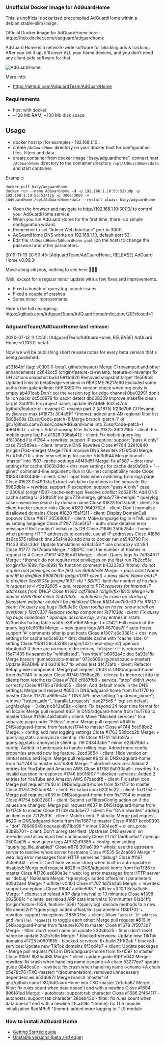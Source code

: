 ### Unofficial Docker Image for AdGuardHome
This is unofficial dockerized precompiled AdGuardHome within a debian:stable-slim image.

Official Docker Image for AdGuardHome here - https://hub.docker.com/r/adguard/adguardhome

AdGuard Home is a network-wide software for blocking ads & tracking. After you set it up, it'll cover ALL your home devices, and you don't need any client-side software for that.

![AdGuardHome](https://raw.githubusercontent.com/MrKsey/AdGuardHome/master/adh.PNG)

More info:
- https://github.com/AdguardTeam/AdGuardHome

### Requirements

* host with docker
* ~128 Mb RAM, ~100 Mb disk space 

## Usage

* docker host ip (for example) - 192.168.1.10 .
* create ```/AdGuardHome``` directory on your docker host for configuration files, filters and data.
* create container from docker image "ksey/adguardhome", connect host ```/AdGuardHome``` directory to the container directory ```/opt/AdGuardHome/data``` and start container.

Example:
```
docker pull ksey/adguardhome
docker run --name AdGuardHome -d -p 192.168.1.10:53:53/udp -p 192.168.1.10:53:53/tcp -p 3000:3000 -v /AdGuardHome:/opt/AdGuardHome/data --restart always ksey/adguardhome
```

* Open the browser and navigate to http://192.168.1.10:3000/ to control your AdGuardHome service.
* When you run AdGuard Home for the first time, there is a simple configuration wizard.
* Remember to set "Admin Web Interface" port to 3000.
* AdGuardHome DNS works on 192.168.1.10, default port 53.
* Edit file ```/AdGuardHome/AdGuardHome.yaml``` (on the host) to change the password and other parameters.



























































































































2019-11-19 20:50:45: [AdguardTeam/AdGuardHome, RELEASE] AdGuard Home v0.99.3:

Move along citizens, nothing to see here 👮‍♂️🤚

Well, except for a regular minor update with a few fixes and improvements.

* Fixed a bunch of query log search issues
* Fixed a couple of crashes
* Some minor improvements

Here's the full changelog:
https://github.com/AdguardTeam/AdGuardHome/milestone/20?closed=1














































































































































































































### AdguardTeam/AdGuardHome last release:
2020-07-13 11:12:50: [AdguardTeam/AdGuardHome, RELEASE] AdGuard Home v0.103.0-beta1:

Now we will be publishing short release notes for every beta version that's being published.

a33164bf (tag: v0.103.0-beta1, github/master) Merge CI revamped and other enhancements
c2642cc5 (origin/feature-ci-revamp, feature-ci-revamp) fix GH actions snapshot build
6811d620 Removed snapshot target
1fe568b8 Updated links to beta&edge versions in README
f6217e60 Excluded some paths from golang linter
fdf60890 Fix version check when req body is empty
ab401cab Don't set the version tag for edge channel
0be02991 don't fail on packr
dc5c8979 fix packr detect
db028309 Improve makefile clean target
2bbffffc Fix project name, update README
632a47d5 (github/feature-ci-revamp) CI revamp part 2 (#1875)
ff23d7b6 CI Revamp by @crazy-max (#1873)
304a51f1 *(home): added anti-AD regional filter list
5d08e08a (ZusorCode-patch-1) Merge branch 'patch-1' of git://github.com/ZusorCode/AdGuardHome into ZusorCode-patch-1
49646cf7 + client: Add choosing filter lists Fix #1325
36f3218b - client: Fix mobile query log Fix #1828
036ab412 - client: Fix mobile query log
4f8138bd Fix #1764 + rewrites: support IP exception; support "pass A only" case
73c5d9ea - client: Improve DNS Rewrites Close #1764
32610840 (origin/1764-merge) Merge 1764 Improve DNS Rewrites
2f76f5d0 Merge: Fix #1587 UI + dns: new settings for cache
7dd3d944 Merge branch 'master' into 1587-cache-settings
48f40d5f Merge: fix #1587 + dns: new settings for cache
4303b3dd + dns: new settings for cache
dab0a9d8 + "--glinet" command-line argument: Run in GL-Inet compatibility mode Close #1853
6b134469 - client: Clear input field when switching from logs page Close #1523
0c4905fa Extract validation functions in the separate file
5980db1a + rewrites: support IP exception; support "pass A only" case
c12309a1 (origin/1587-cache-settings) Resolve conflict
2d5287fc Add DNS cache setting UI
21dfb5ff (origin/779-merge, github/779-merge) * querylog: case-insensitive search by domain name Close #1828
9df7aba9 - client: Fix client tracker source links Close #1813
9640752d - client: Don't normalise disallowed domains Close #1820
f5a1f311 - client: Display DomainCell popover Close #1817
205680b7 - client: Make language tag in HTML same as setting language Close #1797
72ce5f57 - auth: show detailed error message if Bolt couldn't initialize its DB Close #1846
250b254c - home: when printing HTTP addresses to console, use all IP addresses Close #1856
da6cd575 rollback dns
25a14e98 add dns to docker run
da546790 Fix #1433
4b2c33d1 Update translations
e38a1a58 * use dnsproxy v0.29.1 Close #1777
7a77dada Merge: * SB/PC: limit the number of hashes in request to 4 Close #1697
4f295d41 Merge: - client: Query logs fix
7d934571 Merge : *(home): do not require root privileges on the first run
7b2cc51e (origin/fix-1699, fix-1699) fix function comment
b43223d3 *(home): do not require root privileges on the first run
6693de9e Merge: + pass client Name and IP to dnsfilter
890876cb (origin/1761-client) + pass client Name and IP to dnsfilter
0ee3505e (origin/1697-sb) * SB/PC: limit the number of hashes in request to 4
49a92605 + dns: respond to PTR requests for internal IP addresses from DHCP Close #1682
caf78ae3 (origin/fix/1810) Merge with master
679b79a8 minor
2c47053c - autohosts: fix crash on startup if filesystem watcher couldn't be initialized Close #1814
aa7b3c33 Fix #1810 - client: Fix query log bugs
15db9e9c Open tooltip on hover, show scroll on overflow y
19c01337 Replace tooltip component
7e7103dc -client: Fix query log bugs
ec6e0bea * openapi: describe top_* array entries in /stats
523aeb5c fix log table width
e39fe1b9 Merge: fix #1421 Full rework of the query log
b1c951fb Merge: + new query logs API
4870da7f * auto-hosts: support '#' comments after ip and hosts Close #1807
a5c0381c + dns: new settings for cache
ec6ca93a * dns: disable cache with "cache_size: 0" setting Close #1591
59c4a288 (origin/1421-new-qlog-v2) openapi
bbc4eda3 If there are no more older entries, `"oldest":""` is returned.
15e71435 fix search by "whitelisted", "rewritten"
b6052a4c doc
5a93c1fb Merge branch 'gumadozucia-master'
973c609a (gumadozucia-master) Update README.md
6a0194c7 fix whois test
d1472afb - client: Refactor Setup guide component: Merge pull request #633 in DNS/adguard-home from fix/1740 to master Close #1740
1356ac26 - clients: fix incorrect info for clients from /etc/hosts Close #1786
cf087fb8 - service: "stop" didn't work correctly Close #1785
a79dda55 - client: Add default mode in the DNS settings: Merge pull request #650 in DNS/adguard-home from fix/1770 to master Close #1770
a869ec4c * DNS API: new setting "upstream_mode"; remove "fastest_addr", "parallel_requests"
dae275e6 * log: set default LogMaxAge = 3 days
c842a68a - client: Fix beyond 24 hour time format for en locale: Merge pull request #651 in DNS/adguard-home from fix/1766 to master Close #1766
4a81abb9 + client: Move "Blocked services" to a separate page under "Filters" menu: Merge pull request #649 in DNS/adguard-home from feature/1744 to master Close #1744
5ce98bd2 Merge: + config: add new logging settings Close #1763
539ccb2b Merge: + querylog,stats: anonymize client ip: /16 Close #1741
1b5fb97a + querylog,stats: anonymize client ip: /16
0d343abe * minor
e23b79dd + config: Added in lumberjack to handle rolling logs. Added more config properties around new log feature.
2ecd3854 - client: Hide version on inintial setup and login: Merge pull request #642 in DNS/adguard-home from fix/1748 to master
eac1b809 Merge: * blocked-services: Added 2 entries for YouTube and Amazon AWS Close #1758
9a030aa9 - rewrites: fix invalid question in response #1746
bb016f07 * blocked-services: Added 2 entries for YouTube and Amazon AWS
67dacdf8 - client: Fix safari icon: Merge pull request #640 in DNS/adguard-home from fix/1751 to master Close #1751
262bcd84 - client: Fix safari icon
620f5c22 - client: fix/1754 - Merge pull request #639 in DNS/adguard-home from fix/1754 to master Close #1754
b8032801 - client: Submit setFiltersConfig action on if the values are changed: Merge pull request #637 in DNS/adguard-home from fix/1749 to master Close #1749
dddcbe77 -client: Fix "DNS rewrites" adding an item error
72f253f6 - client: Match client IP strictly: Merge pull request #620 in DNS/adguard-home from fix/1687 to master Close #1687
bccb9393 + "dot"
78648649 openapi
d971bb99 * minor
0904eeff + client_proto
83b9b701 - client: Don't unregister field 'Upstream DNS servers' on rerender and allow input text continuously Close #1752
0adbce5d * openapi
0500aa95 + new query logs API
32d1f385 + config: new setting "querylog_file_enabled" Close #876
391e6199 * whois: use the upstream server to resolve whois server hostname Close #1535
5c2ca690 Merge: * web: log error messages from HTTP server as "debug" Close #1167
355e634f - client: Don't hide version string when built-in auto-update is disabled: Merge pull request #628 in DNS/adguard-home from fix/1726 to master Close #1726
ee690e3e * web: log error messages from HTTP server as "debug"
16a6aada Merge: *(querylog): added offset/limit parameters
605d2ae4 Merge: * urlfilter v0.10.1 Close #1707
1d75b2a5 Merge: + rewrites: support exceptions Close #1547
ab6be698 * urlfilter v0.10.1
8c5a3c55 Merge: * clients: set reload ARP data interval to 10 minuntes Close #1398
2825691c * clients: set reload ARP data interval to 10 minuntes
61a24ffc (origin/feature-1559, feature-1559) *(querylog): decode methods to a new file
ceedc2d1 *(querylog): added offset/limit parameters
118b1702 + rewrites: support exceptions:
383507bc + client: Allow `Fastest IP address` and `Parallel requests` to toggle each other: Merge pull request #619 in DNS/adguard-home from feature/1678 to master Close #1678
2f5073b7 Merge: - filter: don't reset name on update
2303bb25 - filter: don't reset name on update
2a2b7c6e Merge: * blocked-services: Update new TikTok domains #1725
b0501655 - blocked-services: fix build
31fff2ab * blocked-services: Update new TikTok domains
6f3cd4e7 + client: Update packages - Merge pull request #613 in DNS/adguard-home from fix/1597 to master Close #1597
8b25a488 Merge: * client: update guide
8d91e042 Merge:- rewrites: fix crash when handling name->cname->A chain
53277ee7 update guide
0848ca0e - rewrites: fix crash when handling name->cname->A chain
b5e78c76 (TXC-master) *(documentation): removed unnecessary dependencies
653d6871 Merge branch 'master' of git://github.com/TXC/AdGuardHome into TXC-master
2d1cba67 Merge: - filter: fix rules count when data doesn't end with a newline Close #1694
806f81ed Merge: - autohosts: support tab character Close #1686
2f454117 - autohosts: support tab character
286eb43c - filter: fix rules count when data doesn't end with a newline
2fca419c *(home): fix TLS module initialization
6adf48c9 *(home): added more logging to TLS module

### How to install AdGuard Home

* [Getting Started guide](https://github.com/AdguardTeam/AdGuardHome/wiki/Getting-Started)
* [Unstable versions (beta and edge)](https://github.com/AdguardTeam/AdGuardHome#test-unstable-versions)
